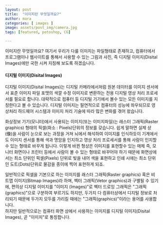 ```yaml
---
layout: post
title:  "이미지란 무엇일까요?"
author: mara
categories: [ images ]
image: assets/post_img/camera.jpg
tags: [featured, potoshop, CG]

---
```

이미지란 무엇일까요? 여기서 우리가 다룰 이미지는 파일형태로 존재하고, 컴퓨터에서 프로그램이나 웹사이트를 통해서 사용할 수 있는 그림과 사진, 즉 디지털 이미지(Disital Images)에만 국한 시켜 지칭해 보도록 하겠습니다.

#### 디지털 이미지(Disital Images)
디지털 이미지(Disital Images)는 디지털 카메라에서처럼 원본 데이터를 이미지 센서에서 표준 이미지 파일 포맷의 색깔 수정 이미지로 변환하는 전용 디지털 영상 처리 프로세서를 필요로 합니다. 대략적으로 컴퓨터 등 디지털 기기에서 볼수 있는 모든 이미지를 지칭한다고 볼 수 있습니다.
디지털 이미지는 필연적으로 컴퓨터의 성능에 좌우되므로 영상처리 하드웨어 시스템과 이미지 처리 기술에 따라 많은 변화를 겪어 왔습니다.

화상정보 기기(모니터)에서 사용되는 이미지(또는 이미지파일)는 래스터 그래픽(Raster graphics) 형태의 픽셀(화소 : Pixels)단위의 정보를 갖습니다. 쉽게 말하면 실제 상(像)을 사람이 눈으로 보는 과정을 거쳐 뇌에서 해석하여 이미지를 인식하듯이 기계에서도 이미지 센서를 통해 색과 명암을 인지하고 영상 처리 프로세서를 통해 사람이 인지할 수 있는 형태로 바꾸게 됩니다. 이렇게 바뀐 형상은 이미지를 표현할수 있는 매체 즉, 모니터 화면이나 프린터 등에서 사람이 볼 수 있는 형태로 바꾸어야 하기 때문에 화면상에서는 최소 단위인 픽셀(Pixels) 단위로 빛을 내어 색을 표현하고 인쇄 시에는 최소 단위인 도트(Dots)단위로 물감을 종이에 찍어 표현하게 되죠.   

일반적으로 픽셀을 기본으로 하는 이미지를 래스터 그래픽(Raster graphics) 혹은 비트맵 이미지(Bitmap Images)라 하며, 벡터 그래픽(Vetor graphics)과 구별될 수 있기에, 편의상 디지털 이미지를 "이미지 (Images)"로 벡터 드로잉 그래픽은 "그래픽(graphics)"으로 구분하여 부르기도 하지만, 두가지 다 컴퓨터상에서 디지털 정보로 처리되기 때문에 두가지 모두를 가리킬 때에는 "그래픽(graphics)"이라는 용어를 사용합니다.  
하지만 일반적으로는 컴퓨터 화면 상에서 사용하는 이미지를 디지털 이미지(Disital Images), 곧 "이미지"로 통칭합니다.
